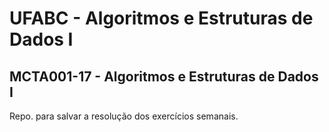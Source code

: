 # UFABC - Algoritmos e Estruturas de Dados I 

## MCTA001-17 - Algoritmos e Estruturas de Dados I 

Repo. para salvar a resolução dos exercícios semanais.